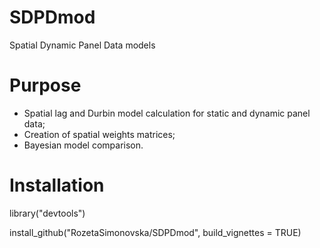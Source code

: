 # SDPDmod
Spatial Dynamic Panel Data models

# Purpose
  * Spatial lag and Durbin model calculation for static and dynamic panel data;
  * Creation of spatial weights matrices;
  * Bayesian model comparison.
  
# Installation
library("devtools")

install_github("RozetaSimonovska/SDPDmod", build_vignettes = TRUE)

